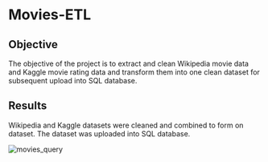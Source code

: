# Movies-ETL

## Objective

The objective of the project is to extract and clean Wikipedia movie data and Kaggle movie rating data and transform them into one clean dataset for subsequent upload into SQL database.


## Results

Wikipedia and Kaggle datasets were cleaned and combined to form on dataset. The dataset was uploaded into SQL database.



![movies_query](https://user-images.githubusercontent.com/75961117/115172088-798ec080-a092-11eb-8be0-50c2b4accc8e.PNG)
